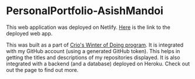 # PersonalPortfolio-AsishMandoi
This web application was deployed on Netlify. [Here](https://work-hard-play-harder-akm-webp.netlify.app/) is the link to the deployed web app.

This was built as a part of [Crio's Winter of Doing program](https://www.crio.do/crio-winter-of-doing/).
It is integrated with my GitHub account (using a generated GitHub token). This helps in getting the titles and descriptions of my repositories displayed.
It is also integrated with a backend (and a database) deployed on Heroku.
Check out out the page to find out more.

